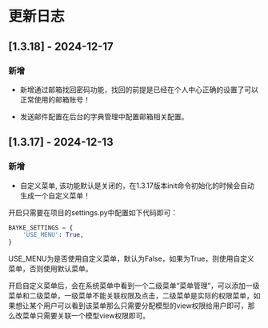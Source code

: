 # 更新日志

## [1.3.18] - 2024-12-17

### 新增

- 新增通过邮箱找回密码功能，找回的前提是已经在个人中心正确的设置了可以正常使用的邮箱账号！

- 发送邮件配置在后台的字典管理中配置邮箱相关配置。

## [1.3.17] - 2024-12-13

### 新增

- 自定义菜单, 该功能默认是关闭的，在1.3.17版本init命令初始化的时候会自动生成一个自定义菜单！

开启只需要在项目的settings.py中配置如下代码即可：

```python
BAYKE_SETTINGS = {
    'USE_MENU': True,
}
```

USE_MENU为是否使用自定义菜单，默认为False，如果为True，则使用自定义菜单，否则使用默认菜单。

开启自定义菜单后，会在系统菜单中看到一个二级菜单“菜单管理”，可以添加一级菜单和二级菜单，一级菜单不能关联权限及点击，二级菜单是实际的权限菜单，如果想让某个用户可以看到该菜单那么只需要分配模型的view权限给用户即可，那么改菜单只需要关联一个模型view权限即可。